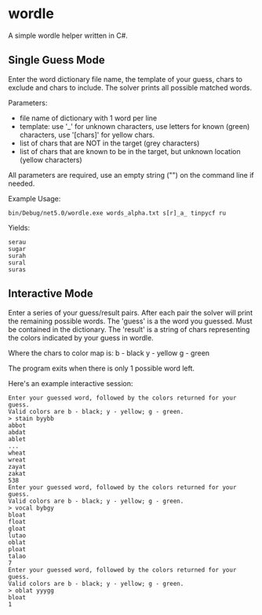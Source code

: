 # wordle

A simple wordle helper written in C#.

## Single Guess Mode

Enter the word dictionary file name, the template of your guess, chars to exclude and chars to include.
The solver prints all possible matched words.

Parameters:

- file name of dictionary with 1 word per line
- template: use '_' for unknown characters, use letters for known (green) characters, use '[chars]' for yellow chars.
- list of chars that are NOT in the target (grey characters)
- list of chars that are known to be in the target, but unknown location (yellow characters)

All parameters are required, use an empty string ("") on the command line if needed.

Example Usage:

```
bin/Debug/net5.0/wordle.exe words_alpha.txt s[r]_a_ tinpycf ru
```

Yields:

```
serau
sugar
surah
sural
suras
```

## Interactive Mode

Enter a series of your guess/result pairs. After each pair the solver will print the remaining possible words.
The 'guess' is a the word you guessed. Must be contained in the dictionary.
The 'result' is a string of chars representing the colors indicated by your guess in wordle. 

Where the chars to color map is:
   b - black
   y - yellow
   g - green

The program exits when there is only 1 possible word left.

Here's an example interactive session:

```
Enter your guessed word, followed by the colors returned for your guess.
Valid colors are b - black; y - yellow; g - green.
> stain byybb
abbot
abdat
ablet
...
wheat
wreat
zayat
zakat
538
Enter your guessed word, followed by the colors returned for your guess.
Valid colors are b - black; y - yellow; g - green.
> vocal bybgy
bloat
float
gloat
lutao
oblat
ploat
talao
7
Enter your guessed word, followed by the colors returned for your guess.
Valid colors are b - black; y - yellow; g - green.
> oblat yyygg
bloat
1
```
